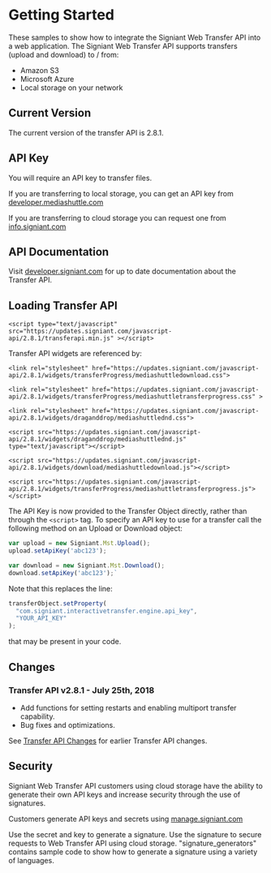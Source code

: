 # Getting Started

These samples to show how to integrate the Signiant Web Transfer API into a web application. The Signiant Web Transfer API supports transfers (upload and download) to / from:

* Amazon S3
* Microsoft Azure
* Local storage on your network

## Current Version

The current version of the transfer API is 2.8.1.

## API Key

You will require an API key to transfer files.

If you are transferring to local storage, you can get an API key from [developer.mediashuttle.com](https://developer.mediashuttle.com)

If you are transferring to cloud storage you can request one from [info.signiant.com](http://info.signiant.com/flight-Free-Trial_1.html)

## API Documentation

Visit [developer.signiant.com](http://developer.signiant.com) for up to date documentation about the Transfer API.

## Loading Transfer API

`<script type="text/javascript" src="https://updates.signiant.com/javascript-api/2.8.1/transferapi.min.js" ></script>`

Transfer API widgets are referenced by:

`<link rel="stylesheet" href="https://updates.signiant.com/javascript-api/2.8.1/widgets/transferProgress/mediashuttledownload.css">`

`<link rel="stylesheet" href="https://updates.signiant.com/javascript-api/2.8.1/widgets/transferProgress/mediashuttletransferprogress.css" >`

`<link rel="stylesheet" href="https://updates.signiant.com/javascript-api/2.8.1/widgets/draganddrop/mediashuttlednd.css">`

`<script src="https://updates.signiant.com/javascript-api/2.8.1/widgets/draganddrop/mediashuttlednd.js" type="text/javascript"></script>`

`<script src="https://updates.signiant.com/javascript-api/2.8.1/widgets/download/mediashuttledownload.js"></script>`

`<script src="https://updates.signiant.com/javascript-api/2.8.1/widgets/transferProgress/mediashuttletransferprogress.js"></script>`

The API Key is now provided to the Transfer Object directly, rather than through the `<script>` tag. To specify an API key to use for a transfer call the following method on an Upload or Download object:

```javascript
var upload = new Signiant.Mst.Upload();
upload.setApiKey('abc123');

var download = new Signiant.Mst.Download();
download.setApiKey('abc123');`
```

Note that this replaces the line:

```javascript
transferObject.setProperty(
  "com.signiant.interactivetransfer.engine.api_key",
  "YOUR_API_KEY"
);
```

that may be present in your code.

## Changes

### Transfer API v2.8.1 - July 25th, 2018
* Add functions for setting restarts and enabling multiport transfer capability.
* Bug fixes and optimizations.

See [Transfer API Changes](change.md) for earlier Transfer API changes.

## Security

Signiant Web Transfer API customers using cloud storage have the ability to generate their own API keys and increase security through the use of signatures.

Customers generate API keys and secrets using [manage.signiant.com](https://manage.signiant.com)

Use the secret and key to generate a signature. Use the signature to secure requests to Web Transfer API using cloud storage. "signature_generators" contains sample code to show how to generate a signature using a variety of languages.
